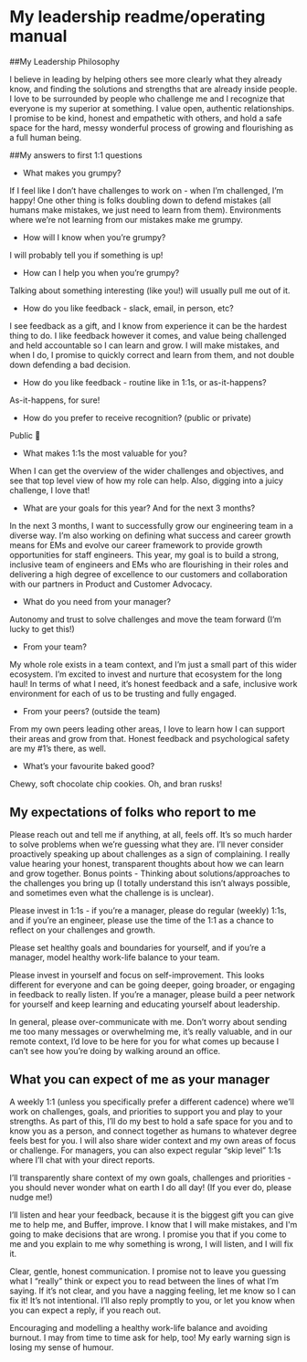 # My leadership readme/operating manual



##My Leadership Philosophy 

I believe in leading by helping others see more clearly what they already know, and finding the solutions and strengths that are already inside people. 
I love to be surrounded by people who challenge me and I recognize that everyone is my superior at something. 
I value open, authentic relationships. I promise to be kind, honest and empathetic with others, and hold a safe space for the hard, messy wonderful process of growing and flourishing as a full human being.

##My answers to first 1:1 questions

- What makes you grumpy?

If I feel like I don’t have challenges to work on - when I’m challenged, I’m happy! One other thing is  folks doubling down to defend mistakes (all humans make mistakes, we just need to learn from them). Environments where we’re not learning from our mistakes make me grumpy.


- How will I know when you’re grumpy?

I will probably tell you if something is up!


- How can I help you when you’re grumpy?

Talking about something interesting (like you!) will usually pull me out of it. 


- How do you like feedback - slack, email, in person, etc?

I see feedback as a gift, and I know from experience it can be the hardest thing to do. I like feedback however it comes, and value being challenged and held accountable so I can learn and grow.  I will make mistakes, and when I do, I promise to quickly correct and learn from them, and not double down defending a bad decision.


- How do you like feedback - routine like in 1:1s, or as-it-happens?

As-it-happens, for sure! 


- How do you prefer to receive recognition? (public or private)

Public 🎉 


- What makes 1:1s the most valuable for you?

When I can get the overview of the wider challenges and objectives, and see that top level view of how my role can help. Also, digging into a juicy challenge, I love that! 


- What are your goals for this year? And for the next 3 months?

In the next 3 months, I want to successfully grow our engineering team in a diverse way. I’m also working on defining what success and career growth means for EMs and evolve our career framework to provide growth opportunities for staff engineers. 
This year, my goal is to build a strong, inclusive team of engineers and EMs who are flourishing in their roles and delivering a high degree of excellence to our customers and collaboration with our partners in Product and Customer Advocacy.


- What do you need from your manager?

Autonomy and trust to solve challenges and move the team forward (I’m lucky to get this!) 


- From your team?

My whole role exists in a team context, and I’m just a small part of this wider ecosystem. I’m excited to invest and nurture that ecosystem for the long haul! In terms of what I need, it’s honest feedback and a safe, inclusive work environment for each of us to be trusting and fully engaged. 


- From your peers? (outside the team)

From my own peers leading other areas, I love to learn how I can support their areas and grow from that. Honest feedback and psychological safety are my #1’s there, as well. 


- What’s your favourite baked good?

Chewy, soft chocolate chip cookies. Oh, and bran rusks! 


## My expectations of folks who report to me

Please reach out and tell me if anything, at all, feels off.
It’s so much harder to solve problems when we’re guessing what they are. I’ll never consider proactively speaking up about challenges as a sign of complaining. I really value hearing your honest, transparent thoughts about how we can learn and grow together.
Bonus points - Thinking about solutions/approaches to the challenges you bring up (I totally understand this isn’t always possible, and sometimes even what the challenge is is unclear). 

Please invest in 1:1s  - if you’re a manager, please do regular (weekly) 1:1s, and if you’re an engineer, please use the time of the 1:1 as a chance to reflect on your challenges and growth.

Please set healthy goals and boundaries for yourself, and if you’re a manager, model healthy work-life balance to your team.

Please invest in yourself and focus on self-improvement. This looks different for everyone and can be going deeper, going broader, or engaging in feedback to really listen. If you’re a manager, please build a peer network for yourself and keep learning and educating yourself about leadership.

In general, please over-communicate with me. Don’t worry about sending me too many messages or overwhelming me, it’s really valuable, and in our remote context, I’d love to be here for you for what comes up because I can’t see how you’re doing by walking around an office.


## What you can expect of me as your manager

A weekly 1:1 (unless you specifically prefer a different cadence) where we’ll work on challenges, goals, and priorities to support you and play to your strengths. As part of this, I’ll do my best to hold a safe space for you and to know you as a person, and connect together as humans to whatever degree feels best for you.
I will also share wider context and my own areas of focus or challenge. For managers, you can also expect regular “skip level” 1:1s where I’ll chat with your direct reports. 

I’ll transparently share context of my own goals, challenges and priorities - you should never wonder what on earth I do all day! (If you ever do, please nudge me!)

I’ll listen and hear your feedback, because it is the biggest gift you can give me to help me, and Buffer, improve. I know that I will make mistakes, and I'm going to make decisions that are wrong. I promise you that if you come to me and you explain to me why something is wrong, I will listen, and I will fix it.

Clear, gentle, honest communication. I promise not to leave you guessing what I “really” think or expect you to read between the lines of what I’m saying. If it’s not clear, and you have a nagging feeling, let me know so I can fix it! It’s not intentional. I’ll also reply promptly to you, or let you know when you can expect a reply, if you reach out. 

Encouraging and modelling a healthy work-life balance and avoiding burnout. I may from time to time ask for help, too! My early warning sign is losing my sense of humour.




